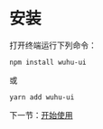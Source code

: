 # 安装

打开终端运行下列命令：

```
npm install wuhu-ui
```

或

```
yarn add wuhu-ui
```

下一节：[开始使用](#/doc/get-started)